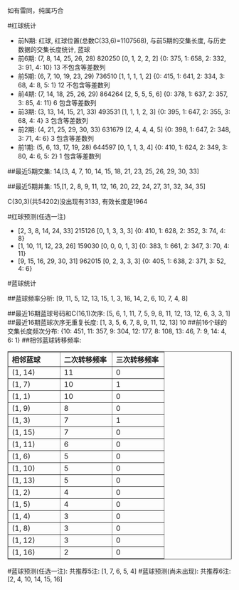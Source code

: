 <!-- 
.. title: 双色球2013033期(2013-03-24)数据分析报告
.. slug: slott-2013033-2013-03-24-report
.. date: 2013-03-25 08:00:00 UTC+08:00
.. tags: Lottery
.. link: 
.. description: 
.. type: text
-->

如有雷同，纯属巧合

<!-- TEASER_END-->

#红球统计

- 前N期: 红球, 红球位置(总数C(33,6)=1107568), 与前5期的交集长度, 与历史数据的交集长度统计, 蓝球
- 前6期: (7, 8, 14, 25, 26, 28) 820250 [0, 1, 2, 2, 2] {0: 375, 1: 658, 2: 332, 3: 91, 4: 10} 13 不包含等差数列
- 前5期: (6, 7, 10, 19, 23, 29) 736510 [1, 1, 1, 1, 2] {0: 415, 1: 641, 2: 334, 3: 68, 4: 8, 5: 1} 12 不包含等差数列
- 前4期: (7, 14, 18, 25, 26, 29) 864264 [2, 5, 5, 5, 6] {0: 378, 1: 637, 2: 357, 3: 85, 4: 11} 6 包含等差数列
- 前3期: (3, 13, 14, 15, 21, 33) 493531 [1, 1, 1, 2, 3] {0: 395, 1: 647, 2: 355, 3: 68, 4: 4} 3 包含等差数列
- 前2期: (4, 21, 25, 29, 30, 33) 631679 [2, 4, 4, 4, 5] {0: 398, 1: 647, 2: 348, 3: 71, 4: 6} 3 包含等差数列
- 前1期: (5, 6, 13, 17, 19, 28) 644597 [0, 1, 1, 3, 4] {0: 410, 1: 624, 2: 349, 3: 80, 4: 6, 5: 2} 1 包含等差数列

##最近5期交集:
14,[3, 4, 7, 10, 14, 15, 18, 21, 23, 25, 26, 29, 30, 33]

##最近5期并集:
15,[1, 2, 8, 9, 11, 12, 16, 20, 22, 24, 27, 31, 32, 34, 35]

C(30,3)(共54202)没出现有3133, 
有效长度是1964

#红球预测(任选一注)

- [2, 3, 8, 14, 24, 33] 215126 [0, 1, 3, 3, 3] {0: 410, 1: 628, 2: 352, 3: 74, 4: 8}
- [1, 10, 11, 12, 23, 26] 159030 [0, 0, 0, 1, 3] {0: 383, 1: 661, 2: 347, 3: 70, 4: 11}
- [9, 15, 16, 29, 30, 31] 962015 [0, 2, 3, 3, 3] {0: 405, 1: 638, 2: 371, 3: 52, 4: 6}

#蓝球统计

##蓝球频率分析:
[9, 11, 5, 12, 13, 15, 1, 3, 16, 14, 2, 6, 10, 7, 4, 8]

##最近16期蓝球号码和C(16,1)次序:
[5, 6, 1, 11, 7, 5, 9, 8, 11, 12, 13, 12, 6, 3, 3, 1]
##最近16期蓝球次序无重复长度:
[1, 3, 5, 6, 7, 8, 9, 11, 12, 13] 10
##前16个球的交集长度频次分布:
{10: 451, 11: 357, 9: 304, 12: 177, 8: 108, 13: 46, 7: 9, 14: 4, 6: 1}
##相邻蓝球转移频率:
<table border="1" class="table table-striped dataframe">
  <thead>
    <tr style="text-align: left;">
      <th style="min-width: 100px;">相邻蓝球</th>
      <th style="min-width: 100px;">二次转移频率</th>
      <th style="min-width: 100px;">三次转移频率</th>
    </tr>
  </thead>
  <tbody>
    <tr>
      <td> (1, 14)</td>
      <td> 11</td>
      <td> 0</td>
    </tr>
    <tr>
      <td>  (1, 7)</td>
      <td> 10</td>
      <td> 1</td>
    </tr>
    <tr>
      <td>  (1, 1)</td>
      <td> 10</td>
      <td> 0</td>
    </tr>
    <tr>
      <td>  (1, 9)</td>
      <td>  8</td>
      <td> 0</td>
    </tr>
    <tr>
      <td>  (1, 3)</td>
      <td>  7</td>
      <td> 1</td>
    </tr>
    <tr>
      <td> (1, 15)</td>
      <td>  7</td>
      <td> 0</td>
    </tr>
    <tr>
      <td> (1, 11)</td>
      <td>  6</td>
      <td> 0</td>
    </tr>
    <tr>
      <td>  (1, 6)</td>
      <td>  5</td>
      <td> 0</td>
    </tr>
    <tr>
      <td> (1, 10)</td>
      <td>  5</td>
      <td> 0</td>
    </tr>
    <tr>
      <td> (1, 13)</td>
      <td>  5</td>
      <td> 0</td>
    </tr>
    <tr>
      <td>  (1, 2)</td>
      <td>  4</td>
      <td> 0</td>
    </tr>
    <tr>
      <td>  (1, 5)</td>
      <td>  4</td>
      <td> 0</td>
    </tr>
    <tr>
      <td>  (1, 4)</td>
      <td>  3</td>
      <td> 0</td>
    </tr>
    <tr>
      <td>  (1, 8)</td>
      <td>  3</td>
      <td> 0</td>
    </tr>
    <tr>
      <td> (1, 12)</td>
      <td>  3</td>
      <td> 0</td>
    </tr>
    <tr>
      <td> (1, 16)</td>
      <td>  2</td>
      <td> 0</td>
    </tr>
  </tbody>
</table>
#蓝球预测(任选一注):
共推荐5注: [1, 7, 6, 5, 4]
#蓝球预测(尚未出现):
共推荐6注: [2, 4, 10, 14, 15, 16]

